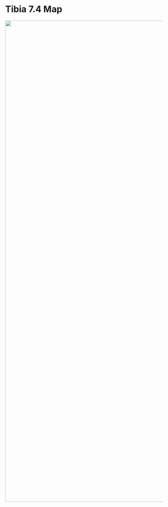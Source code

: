 # Tibia 7.4 Map
<img src="https://image.prntscr.com/image/0qzS13FMTLeTbkmNkpAHTw.jpg" width="1536" height="1536">
